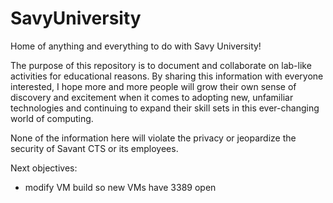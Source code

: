 # SavyUniversity
Home of anything and everything to do with Savy University!

The purpose of this repository is to document and collaborate on lab-like activities for educational reasons.  By sharing this information with everyone interested, I hope more and more people will grow their own sense of discovery and excitement when it comes to adopting new, unfamiliar technologies and continuing to expand their skill sets in this ever-changing world of computing.

None of the information here will violate the privacy or jeopardize the security of Savant CTS or its employees.

Next objectives:
- modify VM build so new VMs have 3389 open